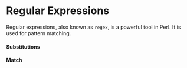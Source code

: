 Regular Expressions
=============================

Regular expressions, also known as `regex`, is a powerful tool in Perl. It is used for pattern matching.

#### Substitutions

#### Match
